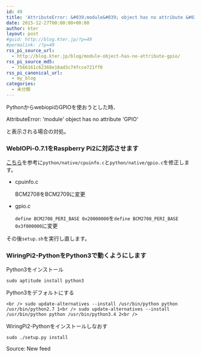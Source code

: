 ```yaml
---
id: 49
title: 'AttributeError: &#039;module&#039; object has no attribute &#039;GPIO&#039;'
date: 2015-12-27T00:00:00+00:00
author: kter
layout: post
#guid: http://blog.kter.jp/?p=49
#permalink: /?p=49
rss_pi_source_url:
  - http://blog.kter.jp/blog/module-object-has-no-attribute-gpio/
rss_pi_source_md5:
  - 7566161c62368e18ad3c74fcce721ff0
rss_pi_canonical_url:
  - my_blog
categories:
  - 未分類
---
```

PythonからwebiopiのGPIOを使おうとした時、

AttributeError: 'module' object has no attribute 'GPIO'

と表示される場合の対処。

### WebIOPi-0.7.1をRaspberry Pi2に対応させます

[こちら](http://www.knight-of-pi.org/webiopi-a-simple-but-great-web-api-for-the-raspberry-pi/)を参考に`python/native/cpuinfo.c`と`python/native/gpio.c`を修正します。

  * cpuinfo.c
    
    BCM2708をBCM2709に変更

  * gpio.c
    
    `define BCM2708_PERI_BASE 0x20000000`を`define BCM2708_PERI_BASE 0x3f000000`に変更

その後`setup.sh`を実行し直します。

### WiringPi2-PythonをPython3で動くようにします

Python3をインストール

`sudo aptitude install python3`

Python3をデフォルトにする
  
`<br />
sudo update-alternatives --install /usr/bin/python python /usr/bin/python2.7 1<br />
sudo update-alternatives --install /usr/bin/python python /usr/bin/python3.4 2<br />
` 

WiringPi2-Pythonをインストールしなおす

`sudo ./setup.py install`

Source: New feed